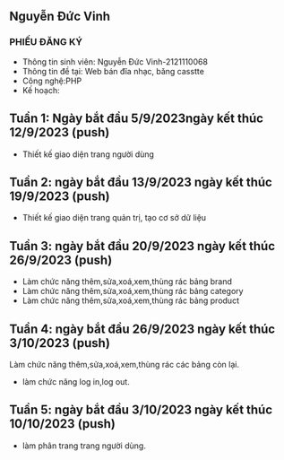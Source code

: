 ## Nguyễn Đức Vinh
### PHIẾU ĐĂNG KÝ
- Thông tin sinh viên: Nguyễn Đức Vinh-2121110068
- Thông tin đề tại: Web bán đĩa nhạc, băng casstte
- Công nghệ:PHP
- Kế hoạch:  
## Tuần 1: Ngày bắt đầu 5/9/2023ngày kết thúc 12/9/2023 (push)
- Thiết kế giao diện trang người dùng 
## Tuần 2: ngày bắt đầu 13/9/2023 ngày kết thúc 19/9/2023 (push)
- Thiết kế giao diện trang quản trị, tạo cơ sở dữ liệu 
## Tuần 3: ngày bắt đầu 20/9/2023 ngày kết thúc 26/9/2023 (push)
- Làm chức năng thêm,sửa,xoá,xem,thùng rác  bảng brand
- Làm chức năng thêm,sửa,xoá,xem,thùng rác  bảng category
- Làm chức năng thêm,sửa,xoá,xem,thùng rác  bảng product
## Tuần 4: ngày bắt đầu 26/9/2023 ngày kết thúc 3/10/2023 (push)
 Làm chức năng thêm,sửa,xoá,xem,thùng rác các bảng còn lại.
- làm chức năng log in,log out.
## Tuần 5: ngày bắt đầu 3/10/2023 ngày kết thúc 10/10/2023 (push)
- làm phân trang trang người dùng.